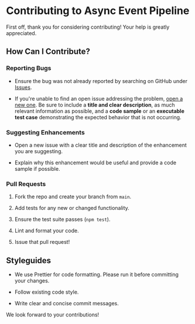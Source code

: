 # Contributing to Async Event Pipeline

First off, thank you for considering contributing! Your help is greatly appreciated.

## How Can I Contribute?

### Reporting Bugs

*   Ensure the bug was not already reported by searching on GitHub under [Issues](https://github.com/mamedul/wp-hook/issues "null").
    
*   If you're unable to find an open issue addressing the problem, [open a new one](https://github.com/mamedul/wp-hook/issues/new "null"). Be sure to include a **title and clear description**, as much relevant information as possible, and a **code sample** or an **executable test case** demonstrating the expected behavior that is not occurring.
    

### Suggesting Enhancements

*   Open a new issue with a clear title and description of the enhancement you are suggesting.
    
*   Explain why this enhancement would be useful and provide a code sample if possible.
    

### Pull Requests

1.  Fork the repo and create your branch from `main`.
    
2.  Add tests for any new or changed functionality.
    
3.  Ensure the test suite passes (`npm test`).
    
4.  Lint and format your code.
    
5.  Issue that pull request!
    

## Styleguides

*   We use Prettier for code formatting. Please run it before committing your changes.
    
*   Follow existing code style.
    
*   Write clear and concise commit messages.
    

We look forward to your contributions!